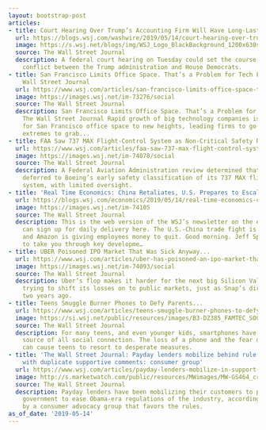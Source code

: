 ```yaml
---
layout: bootstrap-post
articles:
- title: Court Hearing Over Trump’s Accounting Firm Will Have Long-Lasting Consequences
  url: https://blogs.wsj.com/washwire/2019/05/14/court-hearing-over-trumps-accounting-firm-will-have-long-lasting-consequences/
  image: https://s.wsj.net/blogs/img/WSJ_Logo_BlackBackground_1200x630social
  source: The Wall Street Journal
  description: A federal court hearing on Tuesday could set the course for the legal
    conflict between the Trump administration and House Democrats.
- title: San Francisco Limits Office Space. That’s a Problem for Tech Firms - The
    Wall Street Journal
  url: https://www.wsj.com/articles/san-francisco-limits-office-space-thats-a-problem-for-tech-firms-11557835340
  image: https://images.wsj.net/im-73276/social
  source: The Wall Street Journal
  description: San Francisco Limits Office Space. That’s a Problem for Tech Firms
    The Wall Street Journal Rapid growth of big technology companies is pushing demand
    for San Francisco office space to new heights, leading firms to go to unusual
    extremes to grab...
- title: FAA Saw 737 MAX Flight-Control System as Non-Critical Safety Risk
  url: https://www.wsj.com/articles/faa-saw-737-max-flight-control-system-as-non-critical-safety-risk-11557831723
  image: https://images.wsj.net/im-74078/social
  source: The Wall Street Journal
  description: A Federal Aviation Administration review determined that its engineers
    deferred to Boeing’s early safety classification of its 737 MAX flight-control
    system, with limited oversight.
- title: 'Real Time Economics: China Retaliates, U.S. Prepares to Escalate'
  url: https://blogs.wsj.com/economics/2019/05/14/real-time-economics-china-retaliates-u-s-prepares-to-escalate/
  image: https://images.wsj.net/im-74105
  source: The Wall Street Journal
  description: This is the web version of the WSJ’s newsletter on the economy. You
    can sign up for daily delivery here. The U.S.-China trade fight is heating up
    and Amazon is giving employees money to quit. Good morning. Jeff Sparshott here
    to take you through key developme…
- title: UBER Poisoned IPO Market That Was Sick Anyway...
  url: https://www.wsj.com/articles/uber-has-poisoned-an-ipo-market-that-was-sick-anyway-11557828001
  image: https://images.wsj.net/im-74093/social
  source: The Wall Street Journal
  description: Uber’s flop makes it harder for the next big Silicon Valley unicorn
    trying to shift its losses on to public markets, just as Snap’s dire debut did
    two years ago.
- title: Teens Smuggle Burner Phones to Defy Parents...
  url: https://www.wsj.com/articles/teens-smuggle-burner-phones-to-defy-parents-11557826201
  image: https://si.wsj.net/public/resources/images/B3-DZ385_FAMTEC_SOC_20190513164806.jpg
  source: The Wall Street Journal
  description: For many teens, and even younger kids, smartphones have become a lifeline—the
    source of all social connection. The loss of a phone and the fear of missing out
    can cause teens to resort to desperate measures.
- title: 'The Wall Street Journal: Payday lenders mobilize behind rule repeal, including
    with duplicate supportive comments: consumer group'
  url: https://www.wsj.com/articles/payday-lenders-mobilize-in-support-of-rules-repeal-consumer-group-says/
  image: http://s.marketwatch.com/public/resources/MWimages/MW-GS464_cr_pay_ZG_20181025192319.jpg
  source: The Wall Street Journal
  description: Payday lenders have been mobilizing their customers to push the federal
    government to ease Obama-era regulations of the industry, according to research
    by a consumer advocacy group that favors the rules.
as_of_date: '2019-05-14'
---
```


